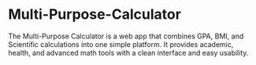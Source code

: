 # Multi-Purpose-Calculator
The Multi-Purpose Calculator is a web app that combines GPA, BMI, and Scientific calculations into one simple platform. It provides academic, health, and advanced math tools with a clean interface and easy usability.
